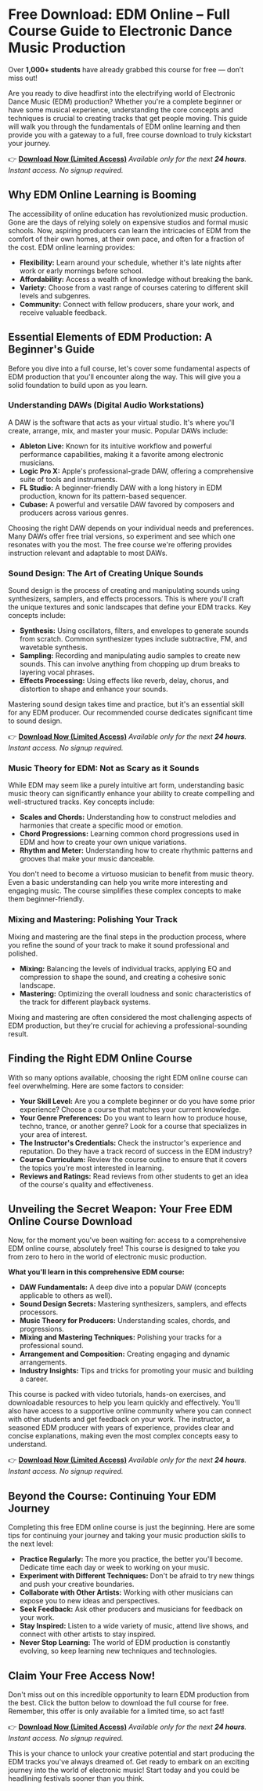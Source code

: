 # Free Download: EDM Online – Full Course Guide to Electronic Dance Music Production

Over **1,000+ students** have already grabbed this course for free — don’t miss out!

Are you ready to dive headfirst into the electrifying world of Electronic Dance Music (EDM) production? Whether you're a complete beginner or have some musical experience, understanding the core concepts and techniques is crucial to creating tracks that get people moving. This guide will walk you through the fundamentals of EDM online learning and then provide you with a gateway to a full, free course download to truly kickstart your journey.

👉 [**Download Now (Limited Access)**](https://udemywork.com/edm-online)
_Available only for the next **24 hours**. Instant access. No signup required._

## Why EDM Online Learning is Booming

The accessibility of online education has revolutionized music production. Gone are the days of relying solely on expensive studios and formal music schools. Now, aspiring producers can learn the intricacies of EDM from the comfort of their own homes, at their own pace, and often for a fraction of the cost. EDM online learning provides:

*   **Flexibility:** Learn around your schedule, whether it's late nights after work or early mornings before school.
*   **Affordability:** Access a wealth of knowledge without breaking the bank.
*   **Variety:** Choose from a vast range of courses catering to different skill levels and subgenres.
*   **Community:** Connect with fellow producers, share your work, and receive valuable feedback.

## Essential Elements of EDM Production: A Beginner's Guide

Before you dive into a full course, let's cover some fundamental aspects of EDM production that you'll encounter along the way. This will give you a solid foundation to build upon as you learn.

### Understanding DAWs (Digital Audio Workstations)

A DAW is the software that acts as your virtual studio. It's where you'll create, arrange, mix, and master your music. Popular DAWs include:

*   **Ableton Live:** Known for its intuitive workflow and powerful performance capabilities, making it a favorite among electronic musicians.
*   **Logic Pro X:** Apple's professional-grade DAW, offering a comprehensive suite of tools and instruments.
*   **FL Studio:** A beginner-friendly DAW with a long history in EDM production, known for its pattern-based sequencer.
*   **Cubase:** A powerful and versatile DAW favored by composers and producers across various genres.

Choosing the right DAW depends on your individual needs and preferences. Many DAWs offer free trial versions, so experiment and see which one resonates with you the most. The free course we're offering provides instruction relevant and adaptable to most DAWs.

### Sound Design: The Art of Creating Unique Sounds

Sound design is the process of creating and manipulating sounds using synthesizers, samplers, and effects processors. This is where you'll craft the unique textures and sonic landscapes that define your EDM tracks. Key concepts include:

*   **Synthesis:** Using oscillators, filters, and envelopes to generate sounds from scratch. Common synthesizer types include subtractive, FM, and wavetable synthesis.
*   **Sampling:** Recording and manipulating audio samples to create new sounds. This can involve anything from chopping up drum breaks to layering vocal phrases.
*   **Effects Processing:** Using effects like reverb, delay, chorus, and distortion to shape and enhance your sounds.

Mastering sound design takes time and practice, but it's an essential skill for any EDM producer. Our recommended course dedicates significant time to sound design.

👉 [**Download Now (Limited Access)**](https://udemywork.com/edm-online)
_Available only for the next **24 hours**. Instant access. No signup required._

### Music Theory for EDM: Not as Scary as it Sounds

While EDM may seem like a purely intuitive art form, understanding basic music theory can significantly enhance your ability to create compelling and well-structured tracks. Key concepts include:

*   **Scales and Chords:** Understanding how to construct melodies and harmonies that create a specific mood or emotion.
*   **Chord Progressions:** Learning common chord progressions used in EDM and how to create your own unique variations.
*   **Rhythm and Meter:** Understanding how to create rhythmic patterns and grooves that make your music danceable.

You don't need to become a virtuoso musician to benefit from music theory. Even a basic understanding can help you write more interesting and engaging music. The course simplifies these complex concepts to make them beginner-friendly.

### Mixing and Mastering: Polishing Your Track

Mixing and mastering are the final steps in the production process, where you refine the sound of your track to make it sound professional and polished.

*   **Mixing:** Balancing the levels of individual tracks, applying EQ and compression to shape the sound, and creating a cohesive sonic landscape.
*   **Mastering:** Optimizing the overall loudness and sonic characteristics of the track for different playback systems.

Mixing and mastering are often considered the most challenging aspects of EDM production, but they're crucial for achieving a professional-sounding result.

## Finding the Right EDM Online Course

With so many options available, choosing the right EDM online course can feel overwhelming. Here are some factors to consider:

*   **Your Skill Level:** Are you a complete beginner or do you have some prior experience? Choose a course that matches your current knowledge.
*   **Your Genre Preferences:** Do you want to learn how to produce house, techno, trance, or another genre? Look for a course that specializes in your area of interest.
*   **The Instructor's Credentials:** Check the instructor's experience and reputation. Do they have a track record of success in the EDM industry?
*   **Course Curriculum:** Review the course outline to ensure that it covers the topics you're most interested in learning.
*   **Reviews and Ratings:** Read reviews from other students to get an idea of the course's quality and effectiveness.

## Unveiling the Secret Weapon: Your Free EDM Online Course Download

Now, for the moment you've been waiting for: access to a comprehensive EDM online course, absolutely free! This course is designed to take you from zero to hero in the world of electronic music production.

**What you'll learn in this comprehensive EDM course:**

*   **DAW Fundamentals:** A deep dive into a popular DAW (concepts applicable to others as well).
*   **Sound Design Secrets:** Mastering synthesizers, samplers, and effects processors.
*   **Music Theory for Producers:** Understanding scales, chords, and progressions.
*   **Mixing and Mastering Techniques:** Polishing your tracks for a professional sound.
*   **Arrangement and Composition:** Creating engaging and dynamic arrangements.
*   **Industry Insights:** Tips and tricks for promoting your music and building a career.

This course is packed with video tutorials, hands-on exercises, and downloadable resources to help you learn quickly and effectively. You'll also have access to a supportive online community where you can connect with other students and get feedback on your work. The instructor, a seasoned EDM producer with years of experience, provides clear and concise explanations, making even the most complex concepts easy to understand.

👉 [**Download Now (Limited Access)**](https://udemywork.com/edm-online)
_Available only for the next **24 hours**. Instant access. No signup required._

## Beyond the Course: Continuing Your EDM Journey

Completing this free EDM online course is just the beginning. Here are some tips for continuing your journey and taking your music production skills to the next level:

*   **Practice Regularly:** The more you practice, the better you'll become. Dedicate time each day or week to working on your music.
*   **Experiment with Different Techniques:** Don't be afraid to try new things and push your creative boundaries.
*   **Collaborate with Other Artists:** Working with other musicians can expose you to new ideas and perspectives.
*   **Seek Feedback:** Ask other producers and musicians for feedback on your work.
*   **Stay Inspired:** Listen to a wide variety of music, attend live shows, and connect with other artists to stay inspired.
*   **Never Stop Learning:** The world of EDM production is constantly evolving, so keep learning new techniques and technologies.

## Claim Your Free Access Now!

Don't miss out on this incredible opportunity to learn EDM production from the best. Click the button below to download the full course for free. Remember, this offer is only available for a limited time, so act fast!

👉 [**Download Now (Limited Access)**](https://udemywork.com/edm-online)
_Available only for the next **24 hours**. Instant access. No signup required._

This is your chance to unlock your creative potential and start producing the EDM tracks you've always dreamed of. Get ready to embark on an exciting journey into the world of electronic music! Start today and you could be headlining festivals sooner than you think.
